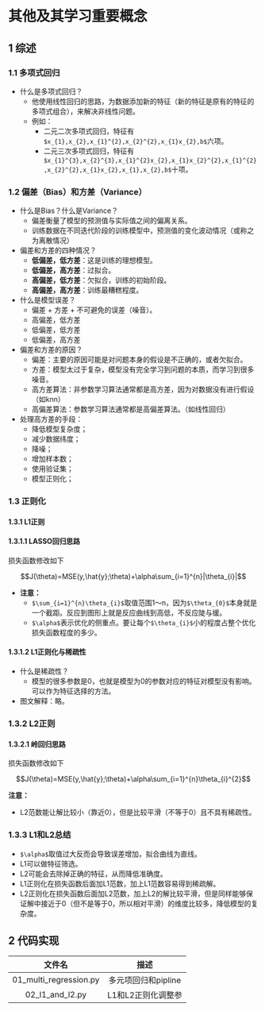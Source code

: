 # **其他及其学习重要概念**
## 1 综述
### 1.1 多项式回归
- 什么是多项式回归？
    - 他使用线性回归的思路，为数据添加新的特征（新的特征是原有的特征的多项式组合），来解决非线性问题。
    - 例如：
        - 二元二次多项式回归，特征有`$x_{1},x_{2},x_{1}^{2},x_{2}^{2},x_{1}x_{2},b$`六项。
        - 二元三次多项式回归，特征有`$x_{1}^{3},x_{2}^{3},x_{1}^{2}x_{2},x_{1}x_{2}^{2},x_{1}^{2},x_{2}^{2},x_{1}x_{2},x_{1},x_{2},b$`十项。
### 1.2 偏差（Bias）和方差（Variance）
- 什么是Bias？什么是Variance？
    - 偏差衡量了模型的预测值与实际值之间的偏离关系。
    - 训练数据在不同迭代阶段的训练模型中，预测值的变化波动情况（或称之为离散情况）
- 偏差和方差的四种情况？
    - **低偏差，低方差**：这是训练的理想模型。
    - **低偏差，高方差**：过拟合。
    - **高偏差，低方差**：欠拟合，训练的初始阶段。
    - **高偏差，高方差**：训练最糟糕程度。
- 什么是模型误差？
    - 偏差 + 方差 + 不可避免的误差（噪音）。
    - 高偏差，低方差
    - 低偏差，低方差
    - 低偏差，高方差
- 偏差和方差的原因？
    - 偏差：主要的原因可能是对问题本身的假设是不正确的，或者欠拟合。
    - 方差：模型太过于复杂，模型没有完全学习到问题的本质，而学习到很多噪音。
    - 高方差算法：非参数学习算法通常都是高方差，因为对数据没有进行假设（如knn）
    - 高偏差算法：参数学习算法通常都是高偏差算法。（如线性回归）
- 处理高方差的手段：
    - 降低模型复杂度；
    - 减少数据纬度；
    - 降噪；
    - 增加样本数；
    - 使用验证集；
    - 模型正则化；
### 1.3 正则化
#### 1.3.1 L1正则
#### 1.3.1.1 LASSO回归思路
损失函数修改如下
```math
J(\theta)=MSE(y,\hat{y};\theta)+\alpha\sum_{i=1}^{n}|\theta_{i}|
```
- **注意：**
    - `$\sum_{i=1}^{n}\theta_{i}$`取值范围1～n，因为`$\theta_{0}$`本身就是一个截距。反应到图形上就是反应曲线到高低，不反应陡与缓。
    - `$\alpha$`表示优化的侧重点。要让每个`$\theta_{i}$`小的程度占整个优化损失函数程度的多少。
#### 1.3.1.2 L1正则化与稀疏性
- 什么是稀疏性？
    - 模型的很多参数是0，也就是模型为0的参数对应的特征对模型没有影响。可以作为特征选择的方法。
- 图文解释：略。

### 1.3.2 L2正则
#### 1.3.2.1 岭回归思路
损失函数修改如下
```math
J(\theta)=MSE(y,\hat{y};\theta)+\alpha\sum_{i=1}^{n}\theta_{i}^{2}
```
**注意：**
- L2范数能让解比较小（靠近0），但是比较平滑（不等于0）且不具有稀疏性。

### 1.3.3 L1和L2总结
- `$\alpha$`取值过大反而会导致误差增加，拟合曲线为直线。
- L1可以做特征筛选。
- L2可能会去除掉正确的特征，从而降低准确度。
- L1正则化在损失函数后面加L1范数，加上L1范数容易得到稀疏解。
- L2正则化在损失函数后面加L2范数，加上L2的解比较平滑，但是同样能够保证解中接近于0（但不是等于0，所以相对平滑）的维度比较多，降低模型的复杂度。

## 2 代码实现
文件名 | 描述 
:-:|:-:
01_multi_regression.py|多元项回归和pipline
02_l1_and_l2.py|L1和L2正则化调整参
